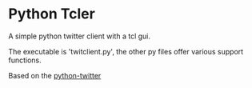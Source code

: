 # Python Tcler

A simple python twitter client with a tcl gui. 

The executable is 'twitclient.py', the other py files offer various 
support functions.

Based on the [python-twitter](https://github.com/bear/python-twitter)
